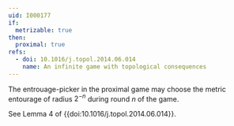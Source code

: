 ```yaml
---
uid: I000177
if:
  metrizable: true
then:
  proximal: true
refs:
  - doi: 10.1016/j.topol.2014.06.014
    name: An infinite game with topological consequences
---
```

The entrouage-picker in the proximal game may choose the metric entourage of radius $2^{-n}$ during round $n$ of the game.

See Lemma 4 of {{doi:10.1016/j.topol.2014.06.014}}.
